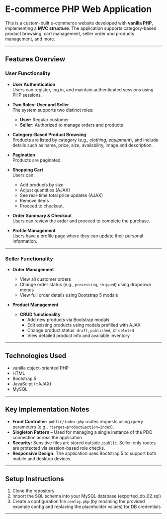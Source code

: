 # E-commerce PHP Web Application

This is a custom-built e-commerce website developed with **vanilla PHP**, implementing a **MVC structure**. The application supports category-based product browsing, cart management, seller order and products management, and more.

---

## Features Overview

### User Functionality

- **User Authentication**  
  Users can register, log in, and maintain authenticated sessions using PHP sessions.

- **Two Roles: User and Seller**  
  The system supports two distinct roles:
  - **User:** Regular customer
  - **Seller:** Authorized to manage orders and products

- **Category-Based Product Browsing**  
  Products are listed by category (e.g., _clothing_, _equipment_), and include details such as name, price, size, availability, image  and description.

- **Pagination**  
  Products are paginated.

- **Shopping Cart**  
  Users can:
  - Add products by size
  - Adjust quantities (AJAX)
  - See real-time total price updates (AJAX)
  - Remove items
  - Proceed to checkout.

- **Order Summary & Checkout**  
  Users can review the order and proceed to complete the purchase.

- **Profile Management**  
  Users have a profile page where they can update their personal information.

---

### Seller Functionality

- **Order Management**
  - View all customer orders
  - Change order status (e.g., `processing`, `shipped`) using dropdown menus
  - View full order details using Bootstrap 5 modals

- **Product Management**
  - **CRUD functionality**
    - Add new products via Bootstrap modals
    - Edit existing products using modals prefilled with AJAX
    - Change product status: `draft`, `published`, or `deleted`
    - View detailed product info and available inventory

---

## Technologies Used

- vanilla object-oriented PHP
- HTML
- Bootstrap 5
- JavaScipt (+AJAX)
- MySQL

---


## Key Implementation Notes

- **Front Controller:** `public/index.php` routes requests using query parameters (e.g., `?target=product&action=index`).
- **Singleton Pattern** – Used for managing a single instance of the PDO connection across the application
- **Security:** Sensitive files are stored outside `/public`. Seller-only routes are protected via session-based role checks.
- **Responsive Design:** The application uses Bootstrap 5 to support both mobile and desktop devices.

---

## Setup Instructions

1. Clone the repository
2. Import the SQL schema into your MySQL database (exported_db_02.sql)
3. Create a configuration file `config.php` (by renaming the provided example config and replacing the placeholder values) for DB credentials

---
